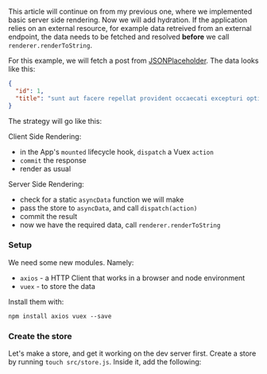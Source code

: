 This article will continue on from my previous one, where we implemented basic server side rendering. Now we will add hydration. If the application relies on an external resource, for example data retreived from an external endpoint, the data needs to be fetched and resolved __before__ we call `renderer.renderToString`.

For this example, we will fetch a post from [JSONPlaceholder](https://jsonplaceholder.typicode.com/posts/1). The data looks like this:

```json
{
  "id": 1,
  "title": "sunt aut facere repellat provident occaecati excepturi optio reprehenderit"
}
```

The strategy will go like this:

Client Side Rendering:

- in the App's `mounted` lifecycle hook, `dispatch` a Vuex `action`
- `commit` the response
- render as usual

Server Side Rendering:

- check for a static `asyncData` function we will make
- pass the store to `asyncData`, and call `dispatch(action)`
- commit the result
- now we have the required data, call `renderer.renderToString`

### Setup

We need some new modules. Namely:

- `axios` - a HTTP Client that works in a browser and node environment
- `vuex` - to store the data

Install them with:

```
npm install axios vuex --save
```


### Create the store

Let's make a store, and get it working on the dev server first. Create a store by running `touch src/store.js`. Inside it, add the following:


